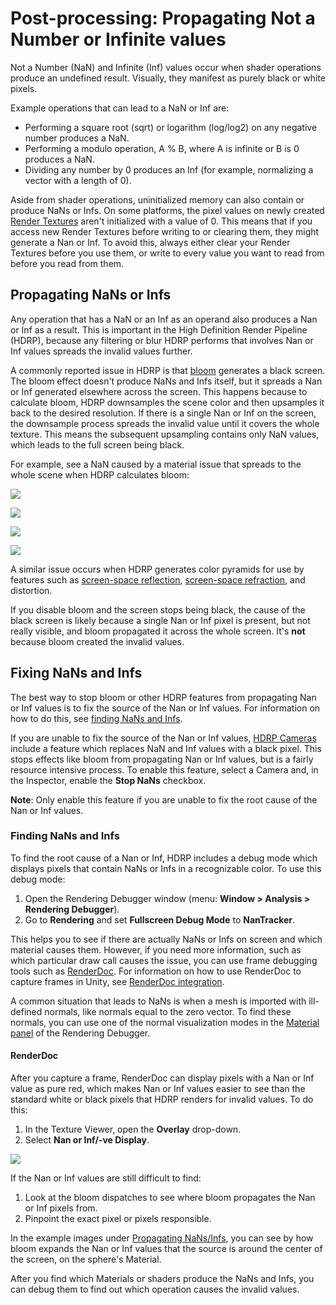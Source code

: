# Post-processing: Propagating Not a Number or Infinite values

Not a Number (NaN) and Infinite (Inf) values occur when shader operations produce an undefined result. Visually, they manifest as purely black or white pixels.

Example operations that can lead to a NaN or Inf are:

- Performing a square root (sqrt) or logarithm (log/log2) on any negative number produces a NaN.
- Performing a modulo operation, A % B, where A is infinite or B is 0 produces a NaN.
- Dividing any number by 0 produces an Inf (for example, normalizing a vector with a length of 0).

Aside from shader operations, uninitialized memory can also contain or produce NaNs or Infs. On some platforms, the pixel values on newly created [Render Textures](https://docs.unity3d.com/Manual/class-RenderTexture.html) aren't initialized with a value of 0. This means that if you access new Render Textures before writing to or clearing them, they might generate a Nan or Inf. To avoid this, always either clear your Render Textures before you use them, or write to every value you want to read from before you read from them.

## Propagating NaNs or Infs

Any operation that has a NaN or an Inf as an operand also produces a Nan or Inf as a result. This is important in the High Definition Render Pipeline (HDRP), because any filtering or blur HDRP performs that involves Nan or Inf values spreads the invalid values further.

A commonly reported issue in HDRP is that [bloom](Post-Processing-Bloom.md) generates a black screen. The bloom effect doesn't produce NaNs and Infs itself, but it spreads a Nan or Inf generated elsewhere across the screen. This happens because to calculate bloom, HDRP downsamples the scene color and then upsamples it back to the desired resolution. If there is a single Nan or Inf on the screen, the downsample process spreads the invalid value until it covers the whole texture. This means the subsequent upsampling contains only NaN values, which leads to the full screen being black.

For example, see a NaN caused by a material issue that spreads to the whole scene when HDRP calculates bloom:

![](Images/Post-processingPropagatingNaNsExample1.png)

![](Images/Post-processingPropagatingNaNsExample2.png)

![](Images/Post-processingPropagatingNaNsExample3.png)

![](Images/Post-processingPropagatingNaNsExample4.png)

A similar issue occurs when HDRP generates color pyramids for use by features such as [screen-space reflection](Override-Screen-Space-Reflection.md), [screen-space refraction](Override-Screen-Space-Refraction.md), and distortion.

If you disable bloom and the screen stops being black, the cause of the black screen is likely because a single Nan or Inf pixel is present, but not really visible, and bloom propagated it across the whole screen. It's **not** because bloom created the invalid values.

## Fixing NaNs and Infs

The best way to stop bloom or other HDRP features from propagating Nan or Inf values is to fix the source of the Nan or Inf values. For information on how to do this, see [finding NaNs and Infs](#finding-nans-and-infs).

If you are unable to fix the source of the Nan or Inf values, [HDRP Cameras](HDRP-Camera.md) include a feature which replaces NaN and Inf values with a black pixel. This stops effects like bloom from propagating Nan or Inf values, but is a fairly resource intensive process. To enable this feature, select a Camera and, in the Inspector, enable the **Stop NaNs** checkbox.

**Note**: Only enable this feature if you are unable to fix the root cause of the Nan or Inf values.

### Finding NaNs and Infs

To find the root cause of a Nan or Inf, HDRP includes a debug mode which displays pixels that contain NaNs or Infs in a recognizable color. To use this debug mode:

1. Open the Rendering Debugger window (menu: **Window > Analysis > Rendering Debugger**).
2. Go to **Rendering** and set **Fullscreen Debug Mode** to **NanTracker**.

This helps you to see if there are actually NaNs or Infs on screen and which material causes them. However, if you need more information, such as which particular draw call causes the issue, you can use frame debugging tools such as [RenderDoc](https://renderdoc.org/). For information on how to use RenderDoc to capture frames in Unity, see [RenderDoc integration](https://docs.unity3d.com/Manual/RenderDocIntegration.html).

A common situation that leads to NaNs is when a mesh is imported with ill-defined normals, like normals equal to the zero vector.
To find these normals, you can use one of the normal visualization modes in the [Material panel](Render-Pipeline-Debug-Window.md#material-panel) of the Rendering Debugger.

#### RenderDoc

After you capture a frame, RenderDoc can display pixels with a Nan or Inf value as pure red, which makes Nan or Inf values easier to see than the standard white or black pixels that HDRP renders for invalid values. To do this:

1. In the Texture Viewer, open the **Overlay** drop-down.
2. Select **Nan or Inf/-ve Display**.

![](Images/Post-processingPropagatingNaNsRenderDoc.png)


If the Nan or Inf values are still difficult to find:

1. Look at the bloom dispatches to see where bloom propagates the Nan or Inf pixels from.
2. Pinpoint the exact pixel or pixels responsible.

In the example images under [Propagating NaNs/Infs](#propagating-nans/infs), you can see by how bloom expands the Nan or Inf values that the source is around the center of the screen, on the sphere's Material.

After you find which Materials or shaders produce the NaNs and Infs, you can debug them to find out which operation causes the invalid values.
